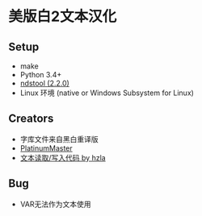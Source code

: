# 美版白2文本汉化

## Setup
- make
- Python 3.4+
- [ndstool (2.2.0)](https://github.com/devkitPro/ndstool)
- Linux 环境 (native or Windows Subsystem for Linux)

## Creators
- 字库文件来自黑白重译版
- [PlatinumMaster](https://github.com/PlatinumMaster)
- [文本读取/写入代码 by hzla](https://github.com/hzla/Pokeweb-Live)

## Bug
- VAR无法作为文本使用

